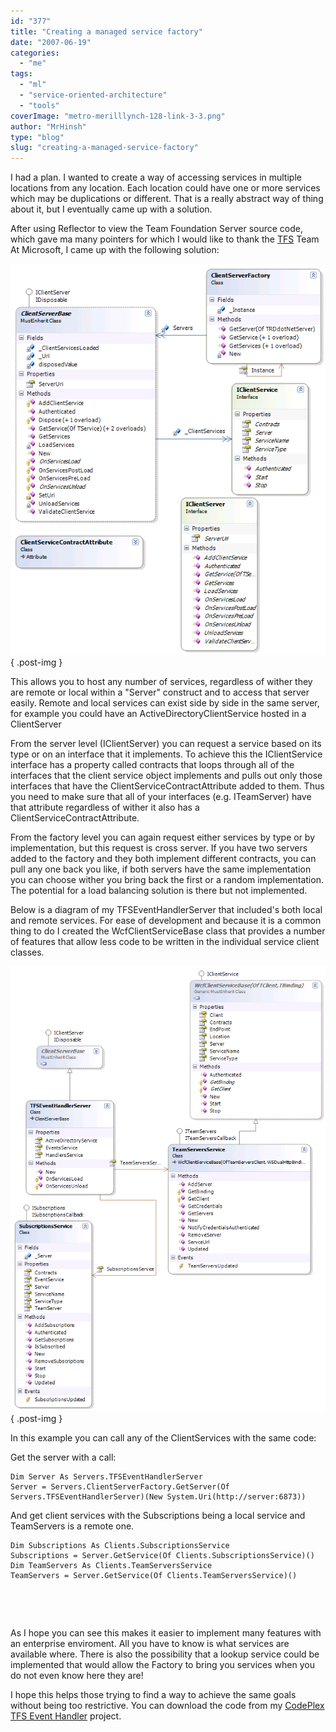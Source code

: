 ```yaml
---
id: "377"
title: "Creating a managed service factory"
date: "2007-06-19"
categories: 
  - "me"
tags: 
  - "ml"
  - "service-oriented-architecture"
  - "tools"
coverImage: "metro-merilllynch-128-link-3-3.png"
author: "MrHinsh"
type: "blog"
slug: "creating-a-managed-service-factory"
---
```


I had a plan. I wanted to create a way of accessing services in multiple locations from any location. Each location could have one or more services which may be duplications or different. That is a really abstract way of thing about it, but I eventually came up with a solution.

After using Reflector to view the Team Foundation Server source code, which gave ma many pointers for which I would like to thank the [TFS](http://msdn2.microsoft.com/en-us/teamsystem/aa718934.aspx "Team Foundation Server") Team At Microsoft, I came up with the following solution:

[![image](images/Creatingaservicemanager_8C3D-image_thumb_4-1-1.png)](http://blog.hinshelwood.com/files/2011/06/GWB-WindowsLiveWriter-Creatingaservicemanager_8C3D-image_5.png)
{ .post-img }

This allows you to host any number of services, regardless of wither they are remote or local within a "Server" construct and to access that server easily. Remote and local services can exist side by side in the same server, for example you could have an ActiveDirectoryClientService hosted in a ClientServer

From the server level (IClientServer) you can request a service based on its type or on an interface that it implements. To achieve this the IClientService interface has a property called contracts that loops through all of the interfaces that the client service object implements and pulls out only those interfaces that have the ClientServiceContractAttribute added to them. Thus you need to make sure that all of your interfaces (e.g. ITeamServer) have that attribute regardless of wither it also has a ClientServiceContractAttribute.

From the factory level you can again request either services by type or by implementation, but this request is cross server. If you have two servers added to the factory and they both implement different contracts, you can pull any one back you like, if both servers have the same implementation you can choose wither you bring back the first or a random implementation. The potential for a load balancing solution is there but not implemented.

Below is a diagram of my TFSEventHandlerServer that included's both local and remote services. For ease of development and because it is a common thing to do I created the WcfClientServiceBase class that provides a number of features that allow less code to be written in the individual service client classes.

[![image](images/Creatingaservicemanager_8C3D-image_thumb_5-2-2.png)](http://blog.hinshelwood.com/files/2011/06/GWB-WindowsLiveWriter-Creatingaservicemanager_8C3D-image_6.png)
{ .post-img }

In this example you can call any of the ClientServices with the same code:

Get the server with a call:

```
Dim Server As Servers.TFSEventHandlerServer
Server = Servers.ClientServerFactory.GetServer(Of Servers.TFSEventHandlerServer)(New System.Uri(http://server:6873))
```

And get client services with the Subscriptions being a local service and TeamServers is a remote one.

```
Dim Subscriptions As Clients.SubscriptionsService
Subscriptions = Server.GetService(Of Clients.SubscriptionsService)()
Dim TeamServers As Clients.TeamServersService
TeamServers = Server.GetService(Of Clients.TeamServersService)()
```

 

 

As I hope you can see this makes it easier to implement many features with an enterprise enviroment. All you have to know is what services are available where. There is also the possibility that a lookup service could be implemented that would allow the Factory to bring you services when you do not even know here they are!

I hope this helps those trying to find a way to achieve the same goals without being too restrictive. You can download the code from my [CodePlex](http://www.codeplex.com "CodePlex") [TFS Event Handler](http://www.codeplex.com/TFSEventHandler) project.



